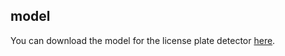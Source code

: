 
## model

You can download the model for the license plate detector [here](https://github.com/computervisioneng/yolo-license-plate-detection).

